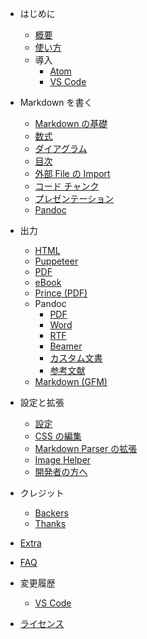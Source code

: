 - はじめに

  - [概要](ja-jp/)
  - [使い方](ja-jp/usages.md)
  - 導入
    - [Atom](ja-jp/installation.md)
    - [VS Code](ja-jp/vscode-installation.md)

- Markdown を書く

  - [Markdown の基礎](ja-jp/markdown-basics.md)
  - [数式](ja-jp/math.md)
  - [ダイアグラム](ja-jp/diagrams.md)
  - [目次](ja-jp/toc.md)
  - [外部 File の Import](ja-jp/file-imports.md)
  - [コード チャンク](ja-jp/code-chunk.md)
  - [プレゼンテーション](ja-jp/presentation.md)
  - [Pandoc](ja-jp/pandoc.md)

- 出力

  - [HTML](ja-jp/html.md)
  - [Puppeteer](ja-jp/puppeteer.md)
  - [PDF](ja-jp/pdf.md)
  - [eBook](ja-jp/ebook.md)
  - [Prince (PDF)](ja-jp/prince.md)
  - Pandoc
    - [PDF](ja-jp/pandoc-pdf.md)
    - [Word](ja-jp/pandoc-word.md)
    - [RTF](ja-jp/pandoc-rtf.md)
    - [Beamer](ja-jp/pandoc-beamer.md)
    - [カスタム文書](ja-jp/pandoc-custom.md)
    - [参考文献](ja-jp/pandoc-bibliographies-and-citations.md)
  - [Markdown (GFM)](ja-jp/markdown.md)

- 設定と拡張

  - [設定](ja-jp/config.md)
  - [CSS の編集](ja-jp/customize-css.md)
  - [Markdown Parser の拡張](ja-jp/extend-parser.md)
  - [Image Helper](ja-jp/image-helper.md)
  - [開発者の方へ](ja-jp/developer.md)

- クレジット
  - [Backers](backers.md)
  - [Thanks](thanks.md)
- [Extra](ja-jp/extra.md)
- [FAQ](ja-jp/faq.md)
- 変更履歴
  - [VS Code](https://github.com/shd101wyy/vscode-markdown-preview-enhanced/releases)
- [ライセンス](LICENSE.md)
